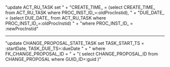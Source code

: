 "update ACT_RU_TASK set "
			+ "CREATE_TIME_ = (select CREATE_TIME_ from ACT_RU_TASK where  PROC_INST_ID_=:oldProcInstid), "
			+ "DUE_DATE_ = (select DUE_DATE_ from ACT_RU_TASK where  PROC_INST_ID_=:oldProcInstid) "
			+ "where PROC_INST_ID_ = :newProcInstid"


-----


"update CHANGE_PROPOSAL_STATE_TASK set TASK_START_TS = :startDate, TASK_DUE_TS=:dueDate "
			+ " where FK_CHANGE_PROPOSAL_ID = "
			+ "( select CHANGE_PROPOSAL_ID from CHANGE_PROPOSAL where GUID_ID=:guid )"

